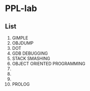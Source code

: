 # PPL-lab

<h2>List</h2>

1.  GIMPLE
2.  OBJDUMP
3.  DOT
4.  GDB DEBUGGING
5.  STACK SMASHING
6.  OBJECT ORIENTED PROGRAMMING
7.
8.
9.
10. PROLOG

